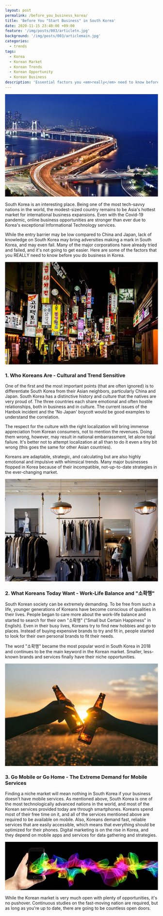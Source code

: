 ```yaml
---
layout: post
permalink: /before_you_business_korea/
title: 'Before You "Start Business" in South Korea'
date: 2020-11-15 23:40:00 +09:00
feature: '/img/posts/003/articletn.jpg'
background: '/img/posts/003/articlemain.jpg'
categories:
  - trends
tags:
  - Korea
  - Korean Market
  - Korean Trends
  - Korean Opportunity
  - Korean Business
description: 'Essential factors you <em>really</em> need to know before doing business in South Korea'
---
```


![korea1 /](/img/posts/003/img1.jpg)

South Korea is an interesting place. Being one of the most tech-savvy nations in the world, the modest-sized country remains to be Asia's hottest market for international business expansions. Even with the Covid-19 pandemic, online business opportunities are stronger than ever due to Korea's exceptional Informational Technology services.  

While the entry barrier may be low compared to China and Japan, lack of knowledge on South Korea may bring adversities making a mark in South Korea, and may even fail. Many of the major corporations have already tried and failed, and it's not going to get easier.
Here are some of the factors that you REALLY need to know before you do business in Korea.

![korea2 /](/img/posts/003/img2.jpg)

### 1. Who Koreans Are - Cultural and Trend Sensitive
One of the first and the most important points (that are often ignored) is to differentiate South Korea from their Asian neighbors, particularly China and Japan. South Korea has a distinctive history and culture that the natives are very proud of.  The three countries each share emotional and often hostile relationships, both in business and in culture. The current issues of the Hanbok incident and the 'No Japan' boycott would be good examples to understand the correlation.

The respect for the culture with the right localization will bring immense appreciation from Korean consumers, not to mention the revenues. Doing them wrong, however, may result in national embarrassment, let alone total failure. It's better not to attempt localization at all than to do it even a tiny bit wrong (this goes the same for other Asian countries).

Koreans are adaptable, strategic, and calculating but are also highly emotional and impulsive with whimsical trends. Many major businesses flopped in Korea because of their incompatible, not-up-to-date strategies in the ever-changing market.

![korea3 /](/img/posts/003/img3.jpg)

### 2. What Koreans Today Want - Work-Life Balance and "소확행"
South Korean society can be extremely demanding. To be free from such a life, younger generations of Koreans have become conscious of qualities in their lives. People began to care more about the work-life balance and started to search for their own "소확행" ("Small but Certain Happiness" in English). Even in their busy lives, Koreans try to find new hobbies and go to places. Instead of buying expensive brands to try and fit in, people started to look for their own personal brands to fit their needs.

The word "소확행" became the most popular word in South Korea in 2018 and continues to be the main keyword in the Korean market. Smaller, less-known brands and services finally have their niche opportunities.

![korea4 /](/img/posts/003/img4.jpg)
### 3. Go Mobile or Go Home - The Extreme Demand for Mobile Services
Finding a niche market will mean nothing in South Korea if your business doesn't have mobile services. As mentioned above, South Korea is one of the most technologically advanced nations in the world, and most of the Korean services provided today are through smartphones. Koreans spend most of their free time on it, and all of the services mentioned above are required to be available on mobile. Also, Koreans demand fast, reliable services that are easily accessible, which means that everything should be optimized for their phones. Digital marketing is on the rise in Korea, and they depend on mobile apps and services for data gathering and strategies.

![korea5 /](/img/posts/003/img5.jpg)

While the Korean market is very much open with plenty of opportunities, it's no pushover. Continuous studies on the fast-moving nation are required, but as long as you're up to date, there are going to be countless open doors.
